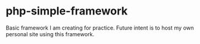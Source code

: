# php-simple-framework

Basic framework I am creating for practice. Future intent is to host my own personal site using this framework.